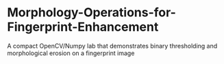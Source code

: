 # Morphology-Operations-for-Fingerprint-Enhancement
A compact OpenCV/Numpy lab that demonstrates binary thresholding and morphological erosion on a fingerprint image
